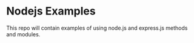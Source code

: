 # Nodejs Examples
This repo will contain examples of using node.js and express.js methods and modules.
